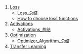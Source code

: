 1. [Loss](./Losses/)
    * [Loss_总结](./Losses/Loss_总结.md)
    * [How to choose loss functions](./Losses/How_to_Choose_Loss_Functions_When_Training_Deep_Learning_Neural_Networks.md)
2. [Activations](./Activations/)
    * [Activations_总结](./Activations/Activations_总结.md)
3. [Optimization](./Optimization/)
    * [Optimizer_Algorithm_总结](./Optimization/Optimizer_Algorithm_总结.md)
4. [Transfer Learning](./Transfer_Learning/)

<!-- | ID  | Topic           | References  |
|:---:|:---------------:|:------:|
|  1  | Loss         | [ref1](./Linux/)   |
|  2  |            | [Git](./Git/)       |
|  3  | Docker        | [Docker](./Docker)  | --
